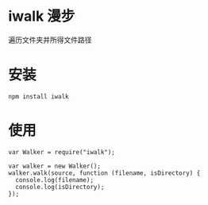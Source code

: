 iwalk 漫步
=========
遍历文件夹并所得文件路径

# 安装

```
npm install iwalk
```
# 使用

```
var Walker = require("iwalk");

var walker = new Walker();
walker.walk(source, function (filename, isDirectory) {
  console.log(filename);
  console.log(isDirectory);
});

```
